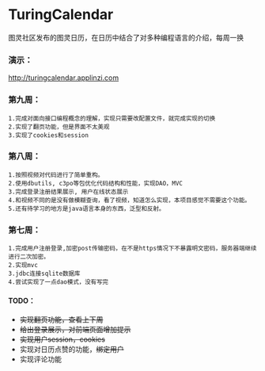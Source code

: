 # TuringCalendar
图灵社区发布的图灵日历，在日历中结合了对多种编程语言的介绍，每周一换

### 演示：

http://turingcalendar.applinzi.com

### 第九周：
    1.完成对面向接口编程概念的理解，实现只需要改配置文件，就完成实现的切换
    2.实现了翻页功能，但是界面不太美观
    3.实现了cookies和session
   

### 第八周：
    1.按照视频对代码进行了简单重构。
    2.使用dbutils, c3po等包优化代码结构和性能，实现DAO，MVC
    3.完成登录注册结果展示, 用户在线状态展示
    4.和视频不同的是没有做模糊查询，看了视频，知道怎么实现，本项目感觉不需要这个功能。
    5.还有待学习的地方是java语言本身的东西，泛型和反射。   

### 第七周：
    1.完成用户注册登录,加密post传输密码，在不是https情况下不暴露明文密码，服务器端继续进行二次加密。
    2.实现mvc
    3.jdbc连接sqlite数据库
    4.尝试实现了一点dao模式，没有写完




#### TODO：

* ~~实现翻页功能，查看上下周~~ 
* ~~给出登录展示，对前端页面增加提示~~
* ~~实现用户session，cookies~~ 
* 实现对日历点赞的功能，~~绑定用户~~
* 实现评论功能
